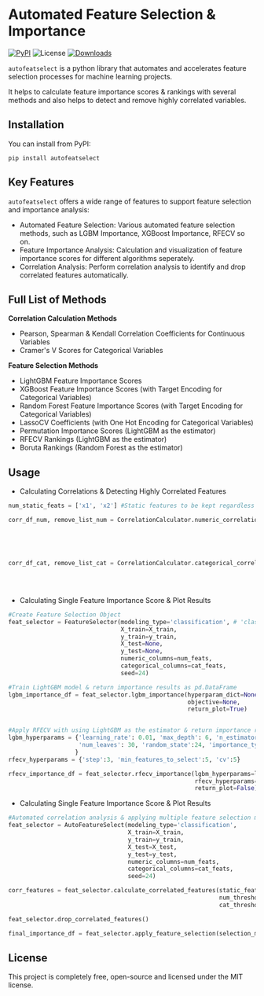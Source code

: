 # Automated Feature Selection & Importance

[![PyPI](https://img.shields.io/pypi/v/AutoFeatSelect)](https://pypi.org/project/AutoFeatSelect/)
![License](https://img.shields.io/github/license/dorukcanga/AutoFeatSelect)
[![Downloads](https://static.pepy.tech/badge/autofeatselect)](https://pepy.tech/project/autofeatselect)

`autofeatselect` is a python library that automates and accelerates feature selection processes for machine learning projects.

It helps to calculate feature importance scores & rankings with several methods and also helps to detect and remove highly correlated variables.

## Installation

You can install from PyPI:

```shell
pip install autofeatselect
```

## Key Features

`autofeatselect` offers a wide range of features to support feature selection and importance analysis:

* Automated Feature Selection: Various automated feature selection methods, such as LGBM Importance, XGBoost Importance, RFECV so on. 
* Feature Importance Analysis: Calculation and visualization of feature importance scores for different algorithms seperately.
* Correlation Analysis: Perform correlation analysis to identify and drop correlated features automatically.

## Full List of Methods

__Correlation Calculation Methods__
* Pearson, Spearman & Kendall Correlation Coefficients for Continuous Variables
* Cramer's V Scores for Categorical Variables

__Feature Selection Methods__
* LightGBM Feature Importance Scores
* XGBoost Feature Importance Scores (with Target Encoding for Categorical Variables)
* Random Forest Feature Importance Scores (with Target Encoding for Categorical Variables)
* LassoCV Coefficients (with One Hot Encoding for Categorical Variables)
* Permutation Importance Scores (LightGBM as the estimator)
* RFECV Rankings (LightGBM as the estimator)
* Boruta Rankings (Random Forest as the estimator)

## Usage


* Calculating Correlations & Detecting Highly Correlated Features

```python
num_static_feats = ['x1', 'x2'] #Static features to be kept regardless of the correlation results.

corr_df_num, remove_list_num = CorrelationCalculator.numeric_correlations(X=X_train,
                                                                          features=num_feats, #List of continuous features
                                                                          static_features=num_static_feats,
                                                                          corr_method='pearson',
                                                                          threshold=0.9)

corr_df_cat, remove_list_cat = CorrelationCalculator.categorical_correlations(X=X_train,
                                                                              features=cat_feats, #List of categorical features
                                                                              static_features=None,
                                                                              threshold=0.9)
```

* Calculating Single Feature Importance Score & Plot Results

```python
#Create Feature Selection Object
feat_selector = FeatureSelector(modeling_type='classification', # 'classification' or 'regression'
                                X_train=X_train,
                                y_train=y_train,
                                X_test=None,
                                y_test=None,
                                numeric_columns=num_feats,
                                categorical_columns=cat_feats,
                                seed=24)

#Train LightGBM model & return importance results as pd.DataFrame 
lgbm_importance_df = feat_selector.lgbm_importance(hyperparam_dict=None,
                                                   objective=None,
                                                   return_plot=True)


#Apply RFECV with using LightGBM as the estimator & return importance results as pd.DataFrame 
lgbm_hyperparams = {'learning_rate': 0.01, 'max_depth': 6, 'n_estimators': 400,
                    'num_leaves': 30, 'random_state':24, 'importance_type':'gain'
                   }
rfecv_hyperparams = {'step':3, 'min_features_to_select':5, 'cv':5}

rfecv_importance_df = feat_selector.rfecv_importance(lgbm_hyperparams=lgbm_hyperparams,
                                                     rfecv_hyperparams=rfecv_hyperparams,
                                                     return_plot=False)
```

* Calculating Single Feature Importance Score & Plot Results

```python
#Automated correlation analysis & applying multiple feature selection methods
feat_selector = AutoFeatureSelect(modeling_type='classification',
                                  X_train=X_train,
                                  y_train=y_train,
                                  X_test=X_test,
                                  y_test=y_test,
                                  numeric_columns=num_feats,
                                  categorical_columns=cat_feats,
                                  seed=24)

corr_features = feat_selector.calculate_correlated_features(static_features=None,
                                                            num_threshold=0.9,
                                                            cat_threshold=0.9)

feat_selector.drop_correlated_features()

final_importance_df = feat_selector.apply_feature_selection(selection_methods=['lgbm', 'xgb', 'perimp', 'rfecv', 'boruta'])
```

## License

This project is completely free, open-source and licensed under the MIT license.
